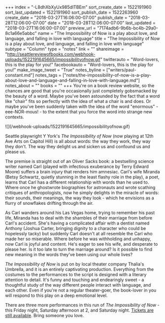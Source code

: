 +++
index = "-L8dhXbXyUx985dlTBEm"
sort_create_date = 1522191960
sort_last_updated = 1522191960
sort_publish_date = 1522263960
create_date = "2018-03-27T16:06:00-07:00"
publish_date = "2018-03-28T12:06:00-07:00"
date = "2018-03-28T12:06:00-07:00"
last_updated = "2018-03-27T16:06:00-07:00"
preview_url = "7174adb6-9b6b-bc4b-29a0-8c1a66e5abbc"
name = "The Impossibility of Now is a play about love, and language, and falling in love with language"
title = "The Impossibility of Now is a play about love, and language, and falling in love with language"
subtype = "Column"
type = "notes"
link = ""
shareimage = "http://seattlereviewofbooks.com/webhook-uploads/1522191645665/impossibilityofnow.gif"
twitterauto = "Word-lovers, this is the play for you!"
facebookauto = "Word-lovers, this is the play for you!"
make_image_tweet = "True"
notes_byline = ["writers/paul-constant.md"]
notes_tags = ["notes/the-impossibility-of-now-is-a-play-about-love-and-language-and-falling-in-love-with-language.md"]
notes_about = ""
books = ""
+++
You're on a book review website, so the chances are good that you're occasionally just completely gobsmacked by the beauty of a word. Maybe you've been astounded by the fact that a word like "chair" fits so perfectly with the idea of what a chair is and does. Or maybe you've been suddenly taken with the idea of the word "enormous" - eee-NOR-mous! - to the extent that you force the word into strange new contexts.

<p class="image-left">![](/webhook-uploads/1522191645665/impossibilityofnow.gif)</p>

Seattle playwright Y York's *The Impossibility of Now* (now playing at 12th Ave Arts on Capitol Hill) is all about words: the way they work, they way they don't. The way they delight us and sicken us and confound us and please us. 

The premise is straight out of an Oliver Sacks book: a bestselling science writer named Carl (played with infectious exuberance by Terry Edward Moore) suffers a brain injury that renders him amnesiac. Carl's wife Miranda (Betsy Schwartz, quietly stunning in the least flashy role in the play), a poet, learns that Carl has a different relationship with words than he used to. Where once he ghostwrote biographies for astronauts and wrote scathing critiques of anthropologists, now he simply delights in the miracle of words: their sounds, their meanings, the way they look - which he envisions as a flurry of snowflakes drifting through the air.

As Carl wanders around his Las Vegas home, trying to remember his past life, Miranda has to deal with the shambles of their marriage from before Carl's accident. She's having a complicated affair with a dentist named Anthony (Joshua Carter, bringing dignity to a character who could be hopelessly tacky) but suddenly Carl doesn't at all resemble the Carl who made her so miserable. Where before he was withholding and unhappy, now Carl is joyful and content. He's eager to see his wife, and desperate to please her. Is it too late to turn the marriage around? Is it possible to find new meaning in the words they've been using our whole lives? 

*The Impossibility of Now* is put on by local theater company Thalia's Umbrella, and it is an entirely captivating production. Everything from the costumes to the performances to the script is designed with a literary attention to detail. It's funny and touching and endearingly sweet - a thoughtful study of the way different people interact with language, and each other. Even if you're not a regular theater-goer, the book-lover in you will respond to this play on a deep emotional level.

There are three more performances in this run of *The Impossibility of Now* - this Friday night, Saturday afternoon at 2, and Saturday night. [Tickets are still available]( https://theimpossibilityofnow.brownpapertickets.com/). Bring someone you love.
